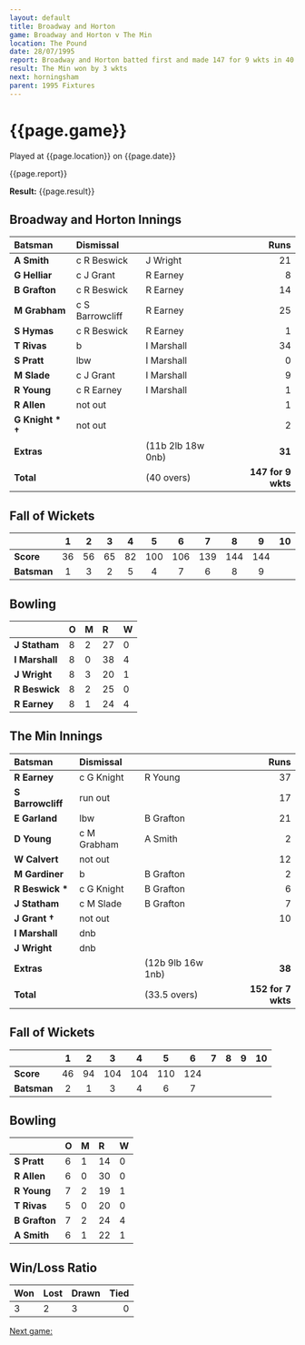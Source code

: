 ```yaml
---
layout: default
title: Broadway and Horton
game: Broadway and Horton v The Min
location: The Pound
date: 28/07/1995
report: Broadway and Horton batted first and made 147 for 9 wkts in 40 overs. The Min replied with 152 for 7 wkts
result: The Min won by 3 wkts
next: horningsham
parent: 1995 Fixtures
---
```


# {{page.game}}

Played at {{page.location}} on {{page.date}}

{{page.report}}

**Result:** {{page.result}}

## Broadway and Horton Innings

| Batsman | Dismissal |  | Runs |
|:---|:---|---|---:|
| **A Smith** | c R Beswick | J Wright | 21 |
| **G Helliar** | c J Grant | R Earney | 8 |
| **B Grafton** | c R Beswick | R Earney | 14 |
| **M Grabham** | c S Barrowcliff | R Earney | 25 |
| **S Hymas** | c R Beswick | R Earney | 1 |
| **T Rivas** | b | I Marshall | 34 |
| **S Pratt** | lbw | I Marshall | 0 |
| **M Slade** | c J Grant | I Marshall | 9 |
| **R Young** | c R Earney | I Marshall | 1 |
| **R Allen** | not out |  | 1 |
| **G Knight &#42; &#8224;** | not out |  | 2 |
| **Extras** | | (11b 2lb 18w 0nb) | **31** |
| **Total** | | (40 overs) | **147 for 9 wkts** |

## Fall of Wickets

| | 1 | 2 | 3 | 4 | 5 | 6 | 7 | 8 | 9 | 10 |
|---|:---:|:---:|:---:|:---:|:---:|:---:|:---:|:---:|:---:|:---:|
| **Score** | 36 | 56 | 65 | 82 | 100 | 106 | 139 | 144 | 144 |  |
| **Batsman** | 1 | 3 | 2 | 5 | 4 | 7 | 6 | 8 | 9 |  |

## Bowling

| | O | M | R | W |
|---|:---|:---|:---|:---|
| **J Statham** | 8 | 2 | 27 | 0 |
| **I Marshall** | 8 | 0 | 38 | 4 |
| **J Wright** | 8 | 3 | 20 | 1 |
| **R Beswick** | 8 | 2 | 25 | 0 |
| **R Earney** | 8 | 1 | 24 | 4 |

## The Min Innings

| Batsman | Dismissal |  | Runs |
|:---|:---|---|---:|
| **R Earney** | c G Knight | R Young | 37 |
| **S Barrowcliff** | run out |  | 17 |
| **E Garland** | lbw | B Grafton | 21 |
| **D Young** | c M Grabham | A Smith | 2 |
| **W Calvert** | not out |  | 12 |
| **M Gardiner** | b | B Grafton | 2 |
| **R Beswick &#42;** | c G Knight | B Grafton | 6 |
| **J Statham** | c M Slade | B Grafton | 7 |
| **J Grant &#8224;** | not out |  | 10 |
| **I Marshall** | dnb |  |  |
| **J Wright** | dnb |  |  |
| **Extras** | | (12b 9lb 16w 1nb) | **38** |
| **Total** | | (33.5 overs) | **152 for 7 wkts** |

## Fall of Wickets

| | 1 | 2 | 3 | 4 | 5 | 6 | 7 | 8 | 9 | 10 |
|---|:---:|:---:|:---:|:---:|:---:|:---:|:---:|:---:|:---:|:---:|
| **Score** | 46 | 94 | 104 | 104 | 110 | 124 |  |  |  |  |
| **Batsman** | 2 | 1 | 3 | 4 | 6 | 7 |  |  |  |  |

## Bowling

| | O | M | R | W |
|---|:---|:---|:---|:---|
| **S Pratt** | 6 | 1 | 14 | 0 |
| **R Allen** | 6 | 0 | 30 | 0 |
| **R Young** | 7 | 2 | 19 | 1 |
| **T Rivas** | 5 | 0 | 20 | 0 |
| **B Grafton** | 7 | 2 | 24 | 4 |
| **A Smith** | 6 | 1 | 22 | 1 |

## Win/Loss Ratio

| Won | Lost | Drawn | Tied |
|:---|:---|:---|---:|
| 3 | 2 | 3 | 0 |

[Next game:]({{page.next}})